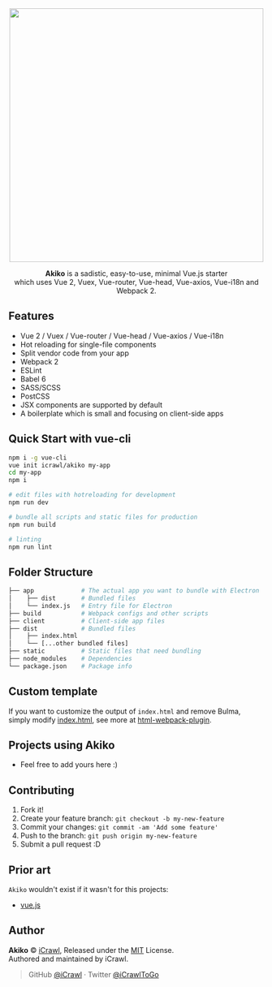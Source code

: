 <div align="center">
	<img src="https://lolisafe.moe/QHKALknp.png" width="500" />
	<br />
	<p>
		<strong>Akiko</strong> is a sadistic, easy-to-use, minimal Vue.js starter <br>which uses Vue 2, Vuex, Vue-router, Vue-head, Vue-axios, Vue-i18n and Webpack 2.
	</p>
</div>

## Features

- Vue 2 / Vuex / Vue-router / Vue-head / Vue-axios / Vue-i18n
- Hot reloading for single-file components
- Split vendor code from your app
- Webpack 2
- ESLint
- Babel 6
- SASS/SCSS
- PostCSS
- JSX components are supported by default
- A boilerplate which is small and focusing on client-side apps

## Quick Start with vue-cli

```bash
npm i -g vue-cli
vue init icrawl/akiko my-app
cd my-app
npm i

# edit files with hotreloading for development
npm run dev

# bundle all scripts and static files for production
npm run build

# linting
npm run lint
```

## Folder Structure

```bash
├── app             # The actual app you want to bundle with Electron
│    ├── dist       # Bundled files
│    └── index.js   # Entry file for Electron
├── build           # Webpack configs and other scripts
├── client          # Client-side app files
├── dist            # Bundled files
│    ├── index.html
│    └── [...other bundled files]
├── static          # Static files that need bundling
├── node_modules    # Dependencies
└── package.json    # Package info
```

## Custom template

If you want to customize the output of `index.html` and remove Bulma, simply modify [index.html](https://github.com/iCrawl/Akiko/blob/master/build/index.html), see more at [html-webpack-plugin](https://github.com/ampedandwired/html-webpack-plugin).

## Projects using Akiko

- Feel free to add yours here :)

## Contributing

1. Fork it!
2. Create your feature branch: `git checkout -b my-new-feature`
3. Commit your changes: `git commit -am 'Add some feature'`
4. Push to the branch: `git push origin my-new-feature`
5. Submit a pull request :D

## Prior art

`Akiko` wouldn't exist if it wasn't for this projects:

- [vue.js](https://vuejs.org/)

## Author

**Akiko** © [iCrawl](https://github.com/iCrawl), Released under the [MIT](https://github.com/iCrawl/akiko/blob/master/LICENSE) License.<br>
Authored and maintained by iCrawl.

> GitHub [@iCrawl](https://github.com/iCrawl) · Twitter [@iCrawlToGo](https://twitter.com/iCrawlToGo)